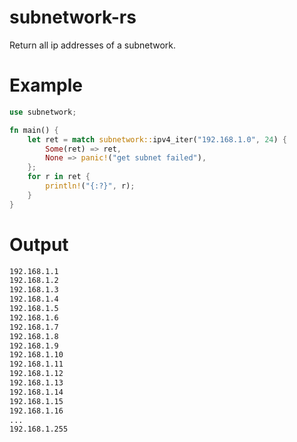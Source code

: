# subnetwork-rs

Return all ip addresses of a subnetwork.

# Example

```rust
use subnetwork;

fn main() {
    let ret = match subnetwork::ipv4_iter("192.168.1.0", 24) {
        Some(ret) => ret,
        None => panic!("get subnet failed"),
    };
    for r in ret {
        println!("{:?}", r);
    }
}
```

# Output

```bash
192.168.1.1
192.168.1.2
192.168.1.3
192.168.1.4
192.168.1.5
192.168.1.6
192.168.1.7
192.168.1.8
192.168.1.9
192.168.1.10
192.168.1.11
192.168.1.12
192.168.1.13
192.168.1.14
192.168.1.15
192.168.1.16
...
192.168.1.255
```
